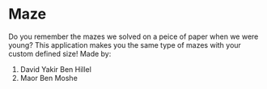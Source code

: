 # Maze
Do you remember the mazes we solved on a peice of paper when we were young?
This application makes you the same type of mazes with your custom defined size!
Made by:

1. David Yakir Ben Hillel
2. Maor Ben Moshe
